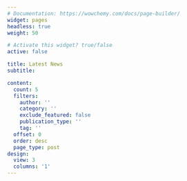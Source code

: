 ```yaml
---
# Documentation: https://wowchemy.com/docs/page-builder/
widget: pages
headless: true
weight: 50

# Activate this widget? true/false
active: false

title: Latest News
subtitle:

content:
  count: 5
  filters:
    author: ''
    category: ''
    exclude_featured: false
    publication_type: ''
    tag: ''
  offset: 0
  order: desc
  page_type: post
design:
  view: 3
  columns: '1'
---
```

